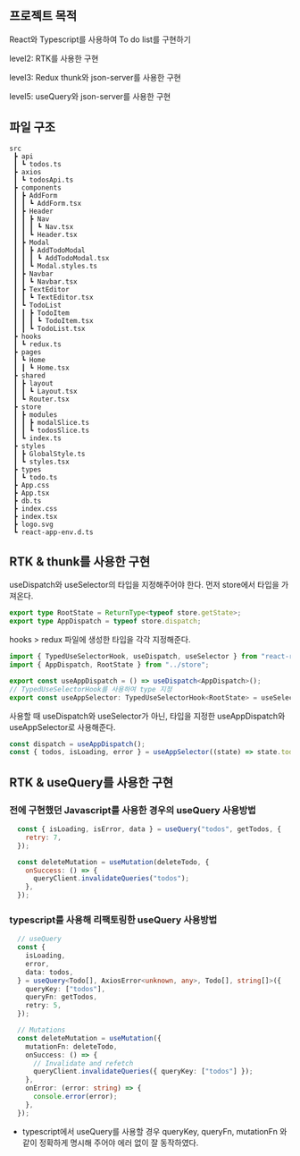 ## 프로젝트 목적
React와 Typescript를 사용하여 To do list를 구현하기

level2: RTK를 사용한 구현

level3: Redux thunk와 json-server를 사용한 구현

level5: useQuery와 json-server를 사용한 구현 


## 파일 구조
```
src
 ┣ api
 ┃ ┗ todos.ts
 ┣ axios
 ┃ ┗ todosApi.ts
 ┣ components
 ┃ ┣ AddForm
 ┃ ┃ ┗ AddForm.tsx
 ┃ ┣ Header
 ┃ ┃ ┣ Nav
 ┃ ┃ ┃ ┗ Nav.tsx
 ┃ ┃ ┗ Header.tsx
 ┃ ┣ Modal
 ┃ ┃ ┣ AddTodoModal
 ┃ ┃ ┃ ┗ AddTodoModal.tsx
 ┃ ┃ ┗ Modal.styles.ts
 ┃ ┣ Navbar
 ┃ ┃ ┗ Navbar.tsx
 ┃ ┣ TextEditor
 ┃ ┃ ┗ TextEditor.tsx
 ┃ ┗ TodoList
 ┃ ┃ ┣ TodoItem
 ┃ ┃ ┃ ┗ TodoItem.tsx
 ┃ ┃ ┗ TodoList.tsx
 ┣ hooks
 ┃ ┗ redux.ts
 ┣ pages
 ┃ ┗ Home
 ┃ ┃ ┗ Home.tsx
 ┣ shared
 ┃ ┣ layout
 ┃ ┃ ┗ Layout.tsx
 ┃ ┗ Router.tsx
 ┣ store
 ┃ ┣ modules
 ┃ ┃ ┣ modalSlice.ts
 ┃ ┃ ┗ todosSlice.ts
 ┃ ┗ index.ts
 ┣ styles
 ┃ ┣ GlobalStyle.ts
 ┃ ┗ styles.tsx
 ┣ types
 ┃ ┗ todo.ts
 ┣ App.css
 ┣ App.tsx
 ┣ db.ts
 ┣ index.css
 ┣ index.tsx
 ┣ logo.svg
 ┗ react-app-env.d.ts
```


## RTK & thunk를 사용한 구현

useDispatch와 useSelector의 타입을 지정해주어야 한다.
먼저 store에서 타입을 가져온다.
```ts
export type RootState = ReturnType<typeof store.getState>;
export type AppDispatch = typeof store.dispatch;
```
hooks > redux 파일에 생성한 타입을 각각 지정해준다.
```ts
import { TypedUseSelectorHook, useDispatch, useSelector } from "react-redux";
import { AppDispatch, RootState } from "../store";

export const useAppDispatch = () => useDispatch<AppDispatch>();
// TypedUseSelectorHook를 사용하여 type 지정
export const useAppSelector: TypedUseSelectorHook<RootState> = useSelector;
```

사용할 때 useDispatch와 useSelector가 아닌, 타입을 지정한 useAppDispatch와 useAppSelector로 사용해준다.
```ts
const dispatch = useAppDispatch();
const { todos, isLoading, error } = useAppSelector((state) => state.todosSlice);
```



## RTK & useQuery를 사용한 구현

### 전에 구현했던 Javascript를 사용한 경우의 useQuery 사용방법
```js
  const { isLoading, isError, data } = useQuery("todos", getTodos, {
    retry: 7,
  });
```

```js
  const deleteMutation = useMutation(deleteTodo, {
    onSuccess: () => {
      queryClient.invalidateQueries("todos");
    },
  });
```


### typescript를 사용해 리팩토링한 useQuery 사용방법

```ts
  // useQuery
  const {
    isLoading,
    error,
    data: todos,
  } = useQuery<Todo[], AxiosError<unknown, any>, Todo[], string[]>({
    queryKey: ["todos"],
    queryFn: getTodos,
    retry: 5,
  });
```

```ts
  // Mutations
  const deleteMutation = useMutation({
    mutationFn: deleteTodo,
    onSuccess: () => {
      // Invalidate and refetch
      queryClient.invalidateQueries({ queryKey: ["todos"] });
    },
    onError: (error: string) => {
      console.error(error);
    },
  });
```

- typescript에서 useQuery를 사용할 경우 queryKey, queryFn, mutationFn 와 같이 정확하게 명시해 주어야 에러 없이 잘 동작하였다.


